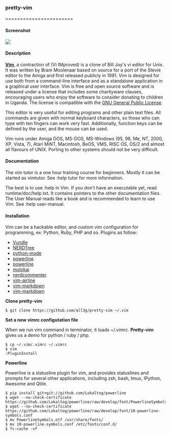 ### pretty-vim
=======================

#### Screenshot

![](https://github.com/all3g/pretty-vim/blob/master/vim_editor.png)  

#### Description

[**Vim**](https://en.wikipedia.org/wiki/Vim_%28text_editor%29), a contraction of \(Vi IMproved\) is a clone of Bill Joy's vi editor for Unix.  It was written by Bram Moolenaar based on source for a port of the Stevie editor to the Amiga and first released publicly in 1991. Vim is designed for use both from a command-line interface and as a standalone application in a graphical user interface. Vim is free and open source software and is released under a license that includes some charityware clauses, encouraging users who enjoy the software to consider donating to children in Uganda. The license is compatible with the [GNU General Public License](https://en.wikipedia.org/wiki/GNU_General_Public_License).

This editor is very useful for editing programs and other plain text files. All commands are given with normal keyboard characters, so those who can type with ten fingers can work very fast. Additionally, function keys can be defined by the user, and the mouse can be used.

Vim runs under Amiga DOS, MS-DOS, MS-Windows (95, 98, Me, NT, 2000, XP, Vista, 7), Atari MiNT, Macintosh, BeOS, VMS, RISC OS, OS/2 and almost all flavours of UNIX. Porting to other systems should not be very difficult.  

#### Documentation

The vim tutor is a one hour training course for beginners. Mostly it can be started as vimtutor. See :help tutor for more information.

The best is to use :help in Vim. If you don't have an executable yet, read runtime/doc/help.txt. It contains pointers to the other documentation files. The User Manual reads like a book and is recommended to learn to use Vim. See :help user-manual.


#### Installation

Vim can be a hackable editor, and custom vim configuration for programming, ex: Python, Ruby, PHP and so.  Plugins as follow: 

- [Vundle](https://github.com/gmarik/Vundle.vim)  
- [NERDTree](https://github.com/scrooloose/nerdtree)  
- [python-mode](https://github.com/klen/python-mode)  
- [powerline](https://github.com/Lokaltog/powerline)  
- [powerline](http://blog.geek.be/vim-powerline-quicky/)
- [molokai](http://github.com/tomasr/molokai)  
- [nerdcommenter](http://github.com/scrooloose/nerdcommenter)  
- [vim-airline](http://github.com/bling/vim-airline)  
- [vim-markdown](http://github.com/godlygeek/tabular)  
- [vim-markdown](http://github.com/plasticboy/vim-markdown)  


**Clone pretty-vim**

```
$ git clone https://github.com/all3g/pretty-vim ~/.vim  
```

**Set a new vimrc configutation file**

When we run vim command in terminator, it loads ~/.vimrc. **Pretty-vim** gives us a demo for python / ruby / php.

```
$ cp ~/.vim/.vimrc ~/.vimrc
$ vim
:PluginInstall
```

**Powerline**

Powerline is a statusline plugin for vim, and provides statuslines and prompts for several other applications, including zsh, bash, tmux, IPython, Awesome and Qtile.

```
$ pip install git+git://github.com/Lokaltog/powerline  
$ wget --no-check-certificate https://github.com/Lokaltog/powerline/raw/develop/font/PowerlineSymbols.otf  
$ wget --no-check-certificate https://github.com/Lokaltog/powerline/raw/develop/font/10-powerline-symbols.conf  
$ mv PowerlineSymbols.otf /usr/share/fonts/  
$ mv 10-powerline-symbols.conf /etc/fonts/conf.d/  
$ fc-cache -vf  
```
